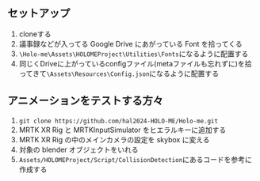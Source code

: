 ## セットアップ
1. cloneする
1. 議事録などが入ってる Google Drive にあがっている Font を拾ってくる
1. `\Holo-me\Assets\HOLOMEProject\Utilities\Fonts`になるように配置する
1. 同じくDriveに上がっているconfigファイル(metaファイルも忘れずに)を拾ってきて`\Assets\Resources\Config.json`になるように配置する

## アニメーションをテストする方々

1. `git clone https://github.com/hal2024-HOLO-ME/Holo-me.git`
1. MRTK XR Rig と MRTKInputSimulator をヒエラルキーに追加する
1. MRTK XR Rig の中のメインカメラの設定を skybox に変える
1. 対象の blender オブジェクトをいれる
1. `Assets/HOLOMEProject/Script/CollisionDetection`にあるコードを参考に作成する
